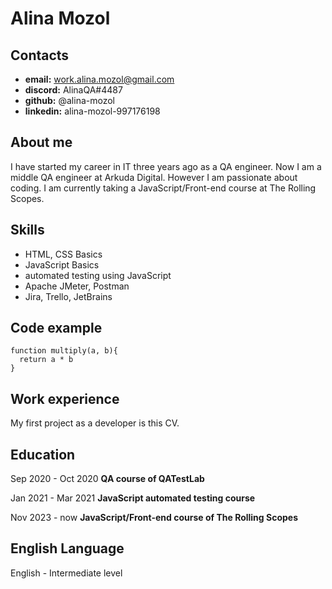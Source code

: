 # Alina Mozol

## Contacts
* **email:** work.alina.mozol@gmail.com
* **discord:** AlinaQA#4487 
* **github:** @alina-mozol
* **linkedin:** alina-mozol-997176198

## About me
I have started my career in IT three years ago as a QA engineer. Now I am a middle QA engineer at Arkuda Digital. However I am passionate about coding. I am currently taking a JavaScript/Front-end course at The Rolling Scopes.

## Skills
* HTML, CSS Basics
* JavaScript Basics
* automated testing using JavaScript
* Apache JMeter, Postman
* Jira, Trello, JetBrains

## Code example
```
function multiply(a, b){
  return a * b
}
```
## Work experience
My first project as a developer is this CV.

## Education
Sep 2020 - Oct 2020 **QA course of QATestLab**

Jan 2021 - Mar 2021 **JavaScript automated testing course**

Nov 2023 - now **JavaScript/Front-end course of The Rolling Scopes**

## English Language
English - Intermediate level